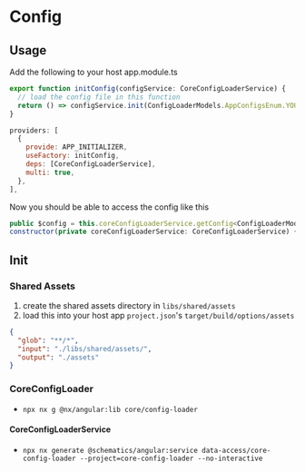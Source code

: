 # Config

## Usage

Add the following to your host app.module.ts

```javascript
export function initConfig(configService: CoreConfigLoaderService) {
  // load the config file in this function
  return () => configService.init(ConfigLoaderModels.AppConfigsEnum.YOUR_APP_NAME)
}
```

```javascript
providers: [
  {
    provide: APP_INITIALIZER,
    useFactory: initConfig,
    deps: [CoreConfigLoaderService],
    multi: true,
  },
],
```

Now you should be able to access the config like this

```javascript
public $config = this.coreConfigLoaderService.getConfig<ConfigLoaderModels.IHostDndConfig>();
constructor(private coreConfigLoaderService: CoreConfigLoaderService) {}
```

## Init

### Shared Assets

1. create the shared assets directory in `libs/shared/assets`
2. load this into your host app `project.json`'s `target/build/options/assets`
```json
{
  "glob": "**/*",
  "input": "./libs/shared/assets/",
  "output": "./assets"
}
```

### CoreConfigLoader 

* `npx nx g @nx/angular:lib core/config-loader`

#### CoreConfigLoaderService
* `npx nx generate @schematics/angular:service data-access/core-config-loader --project=core-config-loader --no-interactive`

